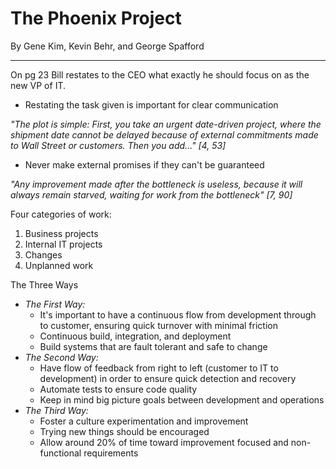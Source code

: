 # The Phoenix Project
By Gene Kim, Kevin Behr, and George Spafford

---
On pg 23 Bill restates to the CEO what exactly he should focus on as the new VP of IT.
- Restating the task given is important for clear communication

_"The plot is simple: First, you take an urgent date-driven project, where the shipment date cannot be delayed because of external commitments made to Wall Street or customers. Then you add..." [4, 53]_
- Never make external promises if they can't be guaranteed

_"Any improvement made after the bottleneck is useless, because it will always remain starved, waiting for work from the bottleneck" [7, 90]_

Four categories of work:
1. Business projects
2. Internal IT projects
3. Changes
4. Unplanned work

The Three Ways
- _The First Way:_
  - It's important to have a continuous flow from development through to customer, ensuring quick turnover with minimal friction
  - Continuous build, integration, and deployment
  - Build systems that are fault tolerant and safe to change
- _The Second Way:_
  - Have flow of feedback from right to left (customer to IT to development) in order to ensure quick detection and recovery
  - Automate tests to ensure code quality
  - Keep in mind big picture goals between development and operations
- _The Third Way:_
  - Foster a culture experimentation and improvement
  - Trying new things should be encouraged
  - Allow around 20% of time toward improvement focused and non-functional requirements

